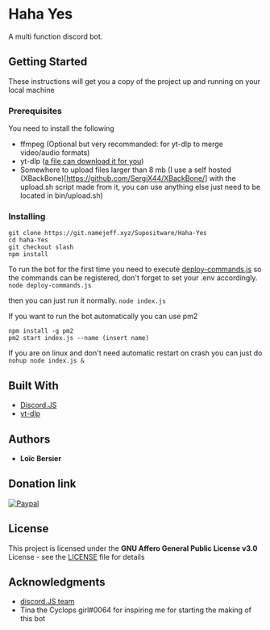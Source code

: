 # Haha Yes

A multi function discord bot.

## Getting Started

These instructions will get you a copy of the project up and running on your local machine

### Prerequisites

You need to install the following


* ffmpeg (Optional but very recommanded: for yt-dlp to merge video/audio formats)
* yt-dlp ([a file can download it for you](prereq.js))
* Somewhere to upload files larger than 8 mb (I use a self hosted (XBackBone)[https://github.com/SergiX44/XBackBone/] with the upload.sh script made from it, you can use anything else just need to be located in bin/upload.sh)

### Installing
```
git clone https://git.namejeff.xyz/Supositware/Haha-Yes
cd haha-Yes
git checkout slash
npm install
```

To run the bot for the first time you need to execute [deploy-commands.js](deploy-commands.js) so the commands can be registered, don't forget to set your .env accordingly.
``node deploy-commands.js``

then you can just run it normally.
``node index.js``

If you want to run the bot automatically you can use pm2
```
npm install -g pm2
pm2 start index.js --name (insert name)
```
If you are on linux and don't need automatic restart on crash you can just do
``nohup node index.js &``

## Built With

* [Discord.JS](https://github.com/discordjs/discord.js)
* [yt-dlp](https://github.com/yt-dlp/yt-dlp)

## Authors

* **Loïc Bersier**

## Donation link

[![Paypal](https://www.paypalobjects.com/en_US/CH/i/btn/btn_donateCC_LG.gif)](https://www.paypal.com/paypalme2/supositware/)

## License

This project is licensed under the **GNU Affero General Public License v3.0** License - see the [LICENSE](LICENSE) file for details

## Acknowledgments

* [discord.JS team](https://github.com/discordjs/discord.js)
* Tina the Cyclops girl#0064 for inspiring me for starting the making of this bot
